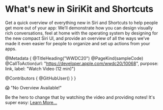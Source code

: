 # What's new in SiriKit and Shortcuts

Get a quick overview of everything new in Siri and Shortcuts to help people get more out of your app: We’ll demonstrate how you can design visually rich conversations, feel at home with the operating system by designing for the new compact Siri UI, and provide an overview of all the ways we’ve made it even easier for people to organize and set up actions from your apps.

@Metadata {
   @TitleHeading("WWDC20")
   @PageKind(sampleCode)
   @CallToAction(url: "https://developer.apple.com/wwdc20/10068", purpose: link, label: "Watch Video (12 min)")

   @Contributors {
      @GitHubUser(<replace this with your GitHub handle>)
   }
}

😱 "No Overview Available!"

Be the hero to change that by watching the video and providing notes! It's super easy:
 [Learn More…](https://wwdcnotes.github.io/WWDCNotes/documentation/wwdcnotes/contributing)
